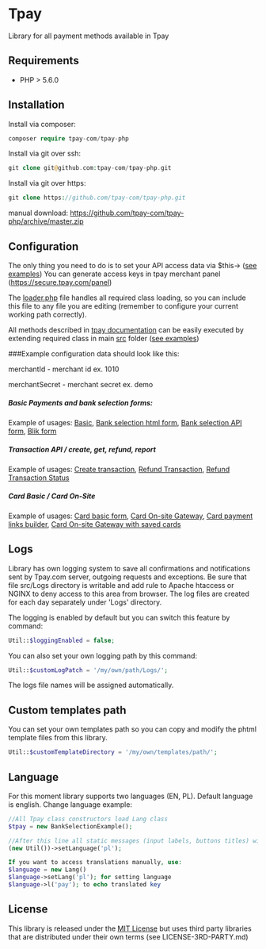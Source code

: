 # Tpay

Library for all payment methods available in Tpay

## Requirements

  * PHP > 5.6.0

## Installation

Install via composer:
```php
composer require tpay-com/tpay-php
```
Install via git over ssh:
```php
git clone git@github.com:tpay-com/tpay-php.git
```

Install via git over https:
```php
git clone https://github.com/tpay-com/tpay-php.git
```
manual download:
https://github.com/tpay-com/tpay-php/archive/master.zip

## Configuration

The only thing you need to do is to set your API access data via $this-> ([see examples](tpayLibs/examples))
You can generate access keys in tpay merchant panel (https://secure.tpay.com/panel)

The [loader.php](tpayLibs/examples/BasicPaymentForm.php) file handles all required class loading, so you can include this file to any file you are editing
(remember to configure your current working path correctly).

All methods described in [tpay documentation](https://docs.tpay.com) can be easily executed by extending required class in main [src](tpayLibs/src) folder ([see examples](tpayLibs/examples))
  
###Example configuration data should look like this:

  merchantId - merchant id ex. 1010
  
  merchantSecret - merchant secret ex. demo

##### Basic Payments and bank selection forms: 
  
   Example of usages: [Basic](tpayLibs/examples/BasicPaymentForm.php), [Bank selection html form](tpayLibs/examples/BankSelection.php), [Bank selection API form](tpayLibs/examples/BankSelectionAPI.php), [Blik form](tpayLibs/examples/BlikTransactionExample.php)
  
##### Transaction API / create, get, refund, report 
    
   Example of usages: [Create transaction](tpayLibs/examples/TransactionApiExample.php), [Refund Transaction](tpayLibs/examples/TransactionRefund.php), [Refund Transaction Status](tpayLibs/examples/TransactionRefundStatus.php)
  
##### Card Basic / Card On-Site

  Example of usages: [Card basic form](tpayLibs/examples/CardBasic.php), [Card On-site Gateway](tpayLibs/examples/CardGate.php), [Card payment links builder](tpayLibs/examples/CardPaymentLinkBuilder.php), [Card On-site Gateway with saved cards](tpayLibs/examples/CardGateExtended.php)

## Logs
Library has own logging system to save all confirmations and notifications sent by Tpay.com server, outgoing requests and exceptions.
Be sure that file src/Logs directory is writable and add rule to Apache htaccess or NGINX to deny access to this area from browser.
The log files are created for each day separately under 'Logs' directory.

The logging is enabled by default but you can switch this feature by command:
 
 ```php
Util::$loggingEnabled = false;
 ```

You can also set your own logging path by this command:

 ```php
Util::$customLogPatch = '/my/own/path/Logs/';
 ```
 The logs file names will be assigned automatically.

## Custom templates path

You can set your own templates path so you can copy and modify the phtml template files from this library.

 ```php
Util::$customTemplateDirectory = '/my/own/templates/path/';
 ```

## Language

For this moment library supports two languages (EN, PL). Default language is english.
Change language example:

```php
//All Tpay class constructors load Lang class
$tpay = new BankSelectionExample();

//After this line all static messages (input labels, buttons titles) will be displayed in Polish
(new Util())->setLanguage('pl');

If you want to access translations manually, use:
$language = new Lang()
$language->setLang('pl'); for setting language
$language->l('pay'); to echo translated key
```

## License

This library is released under the [MIT License](http://www.opensource.org/licenses/MIT)
but uses third party libraries that are distributed under their own terms (see LICENSE-3RD-PARTY.md)
